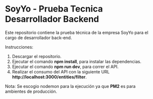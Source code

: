 # SoyYo - Prueba Tecnica Desarrollador Backend
Este repositorio contiene la prueba técnica de la empresa SoyYo para el cargo de desarrollador back-end.


Instrucciones:

1) Descargar el repositorio.
2) Ejecutar el comando **npm install**, para instalar las dependencias.
3) Ejecutar el comando **npm run dev**, para correr el API.
4) Realizar el consumo del API con la siguiente URL **http://localhost:3000/entities/filter**.

Nota: Se escogio nodemon para la ejecución ya que **PM2** es para ambientes de producción.